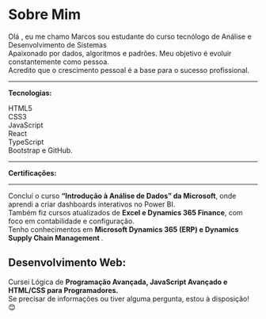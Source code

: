 <h1>Sobre Mim</h1>  
  <p>Olá , eu me chamo Marcos  sou estudante do curso tecnólogo de Análise e Desenvolvimento de Sistemas<br>
  Apaixonado por dados, algoritmos e padrões. Meu objetivo é evoluir constantemente como pessoa.<br>
  Acredito que o crescimento pessoal é a base para o sucesso profissional.</p>
<hr>
<strong>Tecnologias:</strong>
<p>HTML5<br> 
CSS3<br> 
JavaScript<br>
React<br>
TypeScript<br> 
Bootstrap e GitHub.</p>
<hr>
<strong>Certificações:</strong>
<hr>
<p>Concluí o curso <strong>“Introdução à Análise de Dados” da Microsoft</strong>, onde aprendi a criar dashboards interativos no Power BI.<br>
Também fiz cursos atualizados de <strong>Excel e Dynamics 365 Finance</strong>, com foco em contabilidade e configuração.<br>
Tenho conhecimentos em <strong> Microsoft Dynamics 365 (ERP) e Dynamics Supply Chain Management </strong>.<br>
<h2>Desenvolvimento Web:</h2>
Cursei Lógica de <strong>Programação Avançada, JavaScript Avançado e HTML/CSS para Programadores.</strong><br>
Se precisar de  informações ou tiver alguma pergunta, estou à disposição! 😊</p>
